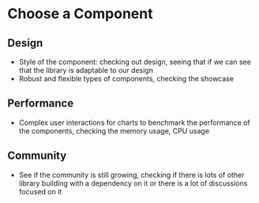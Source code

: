 # Choose a Component

## Design

- Style of the component: checking out design, seeing that if we can see that the library is adaptable to our design
- Robust and flexible types of components, checking the showcase

## Performance

- Complex user interactions for charts to benchmark the performance of the components, checking the memory usage, CPU usage

## Community

- See if the community is still growing, checking if there is lots of other library building with a dependency on it or there is a lot of discussions focused on it
